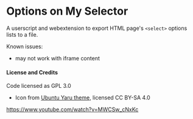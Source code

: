 # Options on My Selector
A userscript and webextension to export HTML page's `<select>` options lists to a file.

Known issues:
 - may not work with iframe content

#### License and Credits
Code licensed as GPL 3.0
- Icon from [Ubuntu Yaru theme](https://github.com/ubuntu/yaru.git), licensed CC BY-SA 4.0

https://www.youtube.com/watch?v=MWCSw_cNxKc
